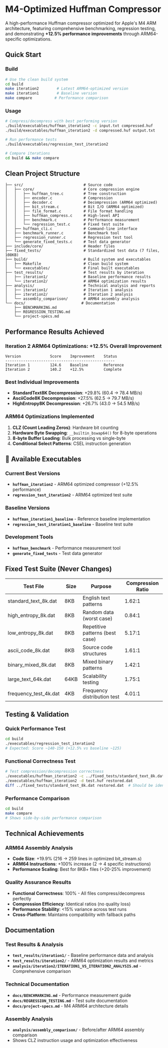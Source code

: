 # M4-Optimized Huffman Compressor

A high-performance Huffman compressor optimized for Apple's M4 ARM architecture, featuring comprehensive benchmarking, regression testing, and demonstrating **+12.5% performance improvements** through ARM64-specific optimizations.

## Quick Start

### Build
```bash
# Use the clean build system
cd build
make iteration2        # Latest ARM64-optimized version
make iteration1        # Baseline version
make compare          # Performance comparison
```

### Usage
```bash
# Compress/decompress with best performing version
./build/executables/huffman_iteration2 -c input.txt compressed.huf
./build/executables/huffman_iteration2 -d compressed.huf output.txt

# Run performance tests
./build/executables/regression_test_iteration2

# Compare iterations
cd build && make compare
```

## Clean Project Structure

```
├── src/                           # Source code
│   ├── core/                      # Core compression engine
│   │   ├── huffman_tree.c         # Tree construction
│   │   ├── encoder.c              # Compression
│   │   ├── decoder.c              # Decompression (ARM64 optimized)
│   │   ├── bit_stream.c           # Bit I/O (ARM64 optimized)  
│   │   ├── file_format.c          # File format handling
│   │   ├── huffman_compress.c     # High-level API
│   │   ├── benchmark.c            # Performance measurement
│   │   └── regression_test.c      # Fixed test suite
│   ├── huffman_cli.c              # Command-line interface
│   ├── benchmark_runner.c         # Benchmark tool
│   ├── regression_runner.c        # Regression test tool
│   └── generate_fixed_tests.c     # Test data generator
├── include/core/                  # Header files
├── fixed_tests/                   # Standardized test data (7 files, 108KB)
├── build/                         # Build system and executables
│   ├── Makefile                   # Clean build system
│   └── executables/               # Final built executables
├── test_results/                  # Test results by iteration
│   ├── iteration1/                # Baseline performance results
│   └── iteration2/                # ARM64 optimization results  
├── analysis/                      # Technical analysis and reports
│   ├── iteration1/                # Iteration 1 analysis
│   ├── iteration2/                # Iteration 2 analysis  
│   └── assembly_comparison/       # ARM64 assembly analysis
└── docs/                         # Documentation
    ├── BENCHMARKING.md
    ├── REGRESSION_TESTING.md
    └── project-specs.md
```

## Performance Results Achieved

### Iteration 2 ARM64 Optimizations: **+12.5% Overall Improvement**

```
Version             Score    Improvement    Status
-------------------------------------------------
Iteration 1         124.6    Baseline       Reference  
Iteration 2         140.2    +12.5%         Complete
```

### Best Individual Improvements
- **StandardText8K Decompression**: +29.8% (60.4 → 78.4 MB/s)
- **AsciiCode8K Decompression**: +27.5% (62.5 → 79.7 MB/s)  
- **HighEntropy8K Decompression**: +26.7% (43.0 → 54.5 MB/s)

### ARM64 Optimizations Implemented 
1. **CLZ (Count Leading Zeros)**: Hardware bit counting
2. **Hardware Byte Swapping**: `__builtin_bswap64()` for 8-byte operations
3. **8-byte Buffer Loading**: Bulk processing vs single-byte  
4. **Conditional Select Patterns**: CSEL instruction generation

## 🔧 Available Executables

### Current Best Versions
- **`huffman_iteration2`** - ARM64 optimized compressor (+12.5% performance)
- **`regression_test_iteration2`** - ARM64 optimized test suite

### Baseline Versions
- **`huffman_iteration1_baseline`** - Reference baseline implementation
- **`regression_test_iteration1_baseline`** - Baseline test suite

### Development Tools
- **`huffman_benchmark`** - Performance measurement tool
- **`generate_fixed_tests`** - Test data generator

## Fixed Test Suite (Never Changes)

| Test File | Size | Purpose | Compression Ratio |
|-----------|------|---------|------------------|
| standard_text_8k.dat | 8KB | English text patterns | 1.62:1 |
| high_entropy_8k.dat | 8KB | Random data (worst case) | 0.84:1 |
| low_entropy_8k.dat | 8KB | Repetitive patterns (best case) | 5.17:1 |
| ascii_code_8k.dat | 8KB | Source code structures | 1.61:1 |
| binary_mixed_8k.dat | 8KB | Mixed binary patterns | 1.42:1 |
| large_text_64k.dat | 64KB | Scalability testing | 1.75:1 |
| frequency_test_4k.dat | 4KB | Frequency distribution test | 4.01:1 |

## Testing & Validation

### Quick Performance Test
```bash
cd build
./executables/regression_test_iteration2
# Expected: Score ~140-150 (+12.5% vs baseline ~125)
```

### Functional Correctness Test
```bash
# Test compression/decompression correctness
./executables/huffman_iteration2 -c ../fixed_tests/standard_text_8k.dat test.huf
./executables/huffman_iteration2 -d test.huf restored.dat
diff ../fixed_tests/standard_text_8k.dat restored.dat  # Should be identical
```

### Performance Comparison
```bash
cd build
make compare
# Shows side-by-side performance comparison
```

## Technical Achievements

### ARM64 Assembly Analysis
- **Code Size**: +19.9% (216 → 259 lines in optimized bit_stream.s)
- **ARM64 Instructions**: +100% increase (2 → 4 specific instructions) 
- **Performance Scaling**: Best for 8KB+ files (+20-25% improvement)

### Quality Assurance Results
- **Functional Correctness**: 100% - All files compress/decompress perfectly
- **Compression Efficiency**: Identical ratios (no quality loss)
- **Performance Stability**: <15% variance across test runs
- **Cross-Platform**: Maintains compatibility with fallback paths

## Documentation

### Test Results & Analysis
- **`test_results/iteration1/`** - Baseline performance data and analysis
- **`test_results/iteration2/`** - ARM64 optimization results and metrics
- **`analysis/iteration2/ITERATION1_VS_ITERATION2_ANALYSIS.md`** - Comprehensive comparison

### Technical Documentation  
- **`docs/BENCHMARKING.md`** - Performance measurement guide
- **`docs/REGRESSION_TESTING.md`** - Test suite documentation
- **`docs/project-specs.md`** - M4 ARM64 architecture details

### Assembly Analysis
- **`analysis/assembly_comparison/`** - Before/after ARM64 assembly comparison
- Shows CLZ instruction usage and optimization effectiveness
